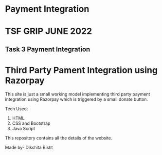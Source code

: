 # Payment Integration

# TSF GRIP JUNE 2022 

## Task 3 Payment Integration

# Third Party Pament Integration using Razorpay

This site is just a small working model implementing third party payment integration using Razorpay which is triggered by a small donate button.

Tech Used:
1. HTML
2. CSS and Bootstrap
3. Java Script

This repository contains all the details of the website. 

Made by-
Dikshita Bisht

